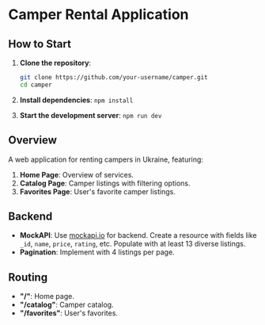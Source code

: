 # Camper Rental Application

## How to Start

1. **Clone the repository**:

   ```sh
   git clone https://github.com/your-username/camper.git
   cd camper

   ```

2. **Install dependencies**:
   `npm install`
3. **Start the development server**:
   `npm run dev `

## Overview

A web application for renting campers in Ukraine, featuring:

1. **Home Page**: Overview of services.
2. **Catalog Page**: Camper listings with filtering options.
3. **Favorites Page**: User's favorite camper listings.

## Backend

- **MockAPI**: Use [mockapi.io](https://mockapi.io/) for backend. Create a resource with fields like `_id`, `name`, `price`, `rating`, etc. Populate with at least 13 diverse listings.
- **Pagination**: Implement with 4 listings per page.

## Routing

- **"/"**: Home page.
- **"/catalog"**: Camper catalog.
- **"/favorites"**: User's favorites.

